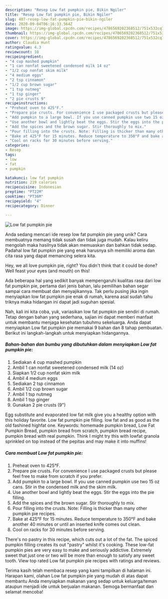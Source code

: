 ```yaml
---
description: "Resep Low fat pumpkin pie, Bikin Ngiler"
title: "Resep Low fat pumpkin pie, Bikin Ngiler"
slug: 407-resep-low-fat-pumpkin-pie-bikin-ngiler
date: 2020-09-04T06:16:33.564Z
image: https://img-global.cpcdn.com/recipes/4786569202368512/751x532cq70/low-fat-pumpkin-pie-recipe-main-photo.jpg
thumbnail: https://img-global.cpcdn.com/recipes/4786569202368512/751x532cq70/low-fat-pumpkin-pie-recipe-main-photo.jpg
cover: https://img-global.cpcdn.com/recipes/4786569202368512/751x532cq70/low-fat-pumpkin-pie-recipe-main-photo.jpg
author: Claudia Hunt
ratingvalue: 4.3
reviewcount: 10
recipeingredient:
- "4 cup mashed pumpkin"
- "1 can nonfat sweetened condensed milk 14 oz"
- "1/2 cup nonfat skim milk"
- "4 medium eggs"
- "2 tsp cinnamon"
- "1/2 cup brown sugar"
- "1 tsp nutmeg"
- "1 tsp ginger"
- "2 pie crusts 9"
recipeinstructions:
- "Preheat oven to 425°F."
- "Prepare pie crusts. For convenience I use packaged crusts but please feel free to make from scratch if you prefer."
- "Add pumpkin to a large bowl. If you use canned pumpkin use two 15 oz cans. Stir in the condensed milk and the skim milk."
- "Use another bowl and lightly beat the eggs. Stir the eggs into the pie filling."
- "Add the spices and the brown sugar. Stir thoroughly to mix."
- "Pour filling into the crusts. Note: Filling is thicker than many other pumpkin pie recipes."
- "Bake at 425°F for 15 minutes. Reduce temperature to 350°F and bake another 40 minutes or until an inserted knife comes out clean."
- "Cool on racks for 30 minutes before serving."
categories:
- Resep
tags:
- low
- fat
- pumpkin

katakunci: low fat pumpkin 
nutrition: 219 calories
recipecuisine: Indonesian
preptime: "PT22M"
cooktime: "PT36M"
recipeyield: "4"
recipecategory: Dinner

---
```



![Low fat pumpkin pie](https://img-global.cpcdn.com/recipes/4786569202368512/751x532cq70/low-fat-pumpkin-pie-recipe-main-photo.jpg)

Anda sedang mencari ide resep low fat pumpkin pie yang unik? Cara membuatnya memang tidak susah dan tidak juga mudah. Kalau keliru mengolah maka hasilnya tidak akan memuaskan dan bahkan tidak sedap. Padahal low fat pumpkin pie yang enak harusnya sih memiliki aroma dan cita rasa yang dapat memancing selera kita.

Hey, we all love pumpkin pie, right? You didn&#39;t think that it could be done? Well feast your eyes (and mouth) on this!

Ada beberapa hal yang sedikit banyak mempengaruhi kualitas rasa dari low fat pumpkin pie, pertama dari jenis bahan, lalu pemilihan bahan segar sampai cara membuat dan menyajikannya. Tak perlu pusing jika ingin menyiapkan low fat pumpkin pie enak di rumah, karena asal sudah tahu triknya maka hidangan ini dapat jadi suguhan spesial.


Nah, kali ini kita coba, yuk, variasikan low fat pumpkin pie sendiri di rumah. Tetap dengan bahan yang sederhana, sajian ini dapat memberi manfaat untuk membantu menjaga kesehatan tubuhmu sekeluarga. Anda dapat menyiapkan Low fat pumpkin pie memakai 9 bahan dan 8 tahap pembuatan. Berikut ini langkah-langkah untuk menyiapkan hidangannya.

<!--inarticleads1-->

##### Bahan-bahan dan bumbu yang dibutuhkan dalam menyiapkan Low fat pumpkin pie:

1. Sediakan 4 cup mashed pumpkin
1. Ambil 1 can nonfat sweetened condensed milk (14 oz)
1. Siapkan 1/2 cup nonfat skim milk
1. Ambil 4 medium eggs
1. Sediakan 2 tsp cinnamon
1. Ambil 1/2 cup brown sugar
1. Ambil 1 tsp nutmeg
1. Ambil 1 tsp ginger
1. Gunakan 2 pie crusts (9&#34;)


Egg substitute and evaporated low fat milk give you a healthy option with this holiday favorite. Low fat pumpkin pie filling. low fat and as good as the old fashined highfat one. Keywords: homemade pumpkin bread, Low Fat Pumpkin Bread, pumpkin bread from scratch, pumpkin bread recipe, pumpkin bread with real pumpkin. Think I might try this with lowfat granola sprinkled on top instead of the pepitas and may make it into muffins! 

<!--inarticleads2-->

##### Cara membuat Low fat pumpkin pie:

1. Preheat oven to 425°F.
1. Prepare pie crusts. For convenience I use packaged crusts but please feel free to make from scratch if you prefer.
1. Add pumpkin to a large bowl. If you use canned pumpkin use two 15 oz cans. Stir in the condensed milk and the skim milk.
1. Use another bowl and lightly beat the eggs. Stir the eggs into the pie filling.
1. Add the spices and the brown sugar. Stir thoroughly to mix.
1. Pour filling into the crusts. Note: Filling is thicker than many other pumpkin pie recipes.
1. Bake at 425°F for 15 minutes. Reduce temperature to 350°F and bake another 40 minutes or until an inserted knife comes out clean.
1. Cool on racks for 30 minutes before serving.


There&#39;s no pastry in this recipe, which cuts out a lot of the fat. The spiced pumpkin filling creates its out &#34;pastry&#34; whilst it&#39;s cooking. These low-fat pumpkin pies are very easy to make and seriously addictive. Extremely sweet that just one or two will be more than enough to satisfy any sweet tooth. View top rated Low fat pumpkin pie recipes with ratings and reviews. 

Terima kasih telah membaca resep yang kami tampilkan di halaman ini. Harapan kami, olahan Low fat pumpkin pie yang mudah di atas dapat membantu Anda menyiapkan makanan yang sedap untuk keluarga/teman ataupun menjadi ide untuk berjualan makanan. Semoga bermanfaat dan selamat mencoba!
